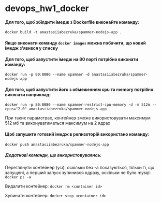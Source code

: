 # devops_hw1_docker
#### Для того, щоб збілдити імедж з Dockerfile виконайте команду:
`docker build -t anastasiiabezruka/spammer-nodejs-app . `

#### Якщо виконати команду `docker images` можна побачити, що новий імедж з'явився у списку

#### Для того, щоб запустити імедж на 80 порті потрібно виконати команду:
`docker run -p 80:8080 --name spammer -d anastasiiabezruka/spammer-nodejs-app`

#### Для того, щоб запустити його з обмеженням cpu та memory потрібно виконати наприклад:
`docker run -p 80:8080 --name spammer-restrict-cpu-memory -d -m 512m --cpus="2.0" anastasiiabezruka/spammer-nodejs-app`

При таких параметрах, контейнер зможе використовувати максимум 512 мб та виконуватиметься максимум на 2 ядрах

#### Щоб запушити готовий імедж в репизоторій використано команду:
`docker push anastasiiabezruka/spammer-nodejs-app`

##### Додаткові команди, що використовувались:
Переглянути контейнер (усі), оскільки без -a показуються, тільки ті, що запущені, а перший запуск зупинився одразу, 
оскільки не було mysql:
`docker ps -a` 

Видалити контейнер:
`docker rm <container id>`

Зупинити контейнер:
`docker stop <container id>`




